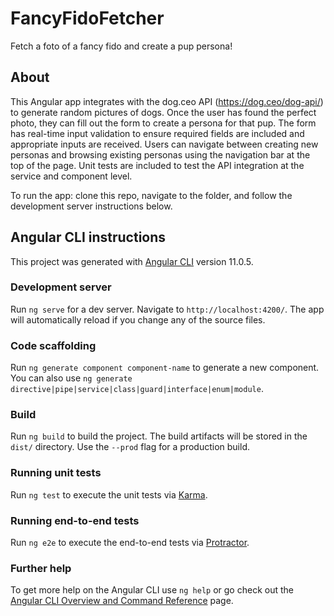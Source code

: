 # FancyFidoFetcher

Fetch a foto of a fancy fido and create a pup persona!

## About

This Angular app integrates with the dog.ceo API (https://dog.ceo/dog-api/) to generate random pictures of dogs. Once the user has found the perfect photo, they can fill out the form to create a persona for that pup. The form has real-time input validation to ensure required fields are included and appropriate inputs are received. Users can navigate between creating new personas and browsing existing personas using the navigation bar at the top of the page. Unit tests are included to test the API integration at the service and component level.

To run the app: clone this repo, navigate to the folder, and follow the development server instructions below.

## Angular CLI instructions

This project was generated with [Angular CLI](https://github.com/angular/angular-cli) version 11.0.5.

### Development server

Run `ng serve` for a dev server. Navigate to `http://localhost:4200/`. The app will automatically reload if you change any of the source files.

### Code scaffolding

Run `ng generate component component-name` to generate a new component. You can also use `ng generate directive|pipe|service|class|guard|interface|enum|module`.

### Build

Run `ng build` to build the project. The build artifacts will be stored in the `dist/` directory. Use the `--prod` flag for a production build.

### Running unit tests

Run `ng test` to execute the unit tests via [Karma](https://karma-runner.github.io).

### Running end-to-end tests

Run `ng e2e` to execute the end-to-end tests via [Protractor](http://www.protractortest.org/).

### Further help

To get more help on the Angular CLI use `ng help` or go check out the [Angular CLI Overview and Command Reference](https://angular.io/cli) page.
